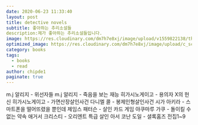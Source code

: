 ```yaml
---
date: 2020-06-23 11:33:40
layout: post
title: detective novels
subtitle: 좋아하는 추리소설들
description:제가 좋아하는 추리소설들입니다.
image: https://res.cloudinary.com/dm7h7e8xj/image/upload/v1559822138/theme9_v273a9.jpg
optimized_image: https://res.cloudinary.com/dm7h7e8xj/image/upload/c_scale,w_380/v1559822138/theme9_v273a9.jpg
category: books
tags:
  - books
  - read
author: chipde1
paginate: true
---
```


m.j 알리지 - 위선자들
m.j 알리지 - 죽음을 보는 재능
히가시노게이고 - 용의자 X의 헌신
히가시노게이고 - 가면산장살인사건
다니엘 콜 - 봉제인형살인사건
시가 아키라 - 스마트폰을 떨어뜨렸을 뿐인데
제임스 패터슨 - 살인 카드 게임
야쿠마루 가쿠 - 돌이킬 수 없는 약속
애거서 크리스티 - 오리엔트 특급 살인
아서 코난 도일 - 셜록홈즈 전집1~9
